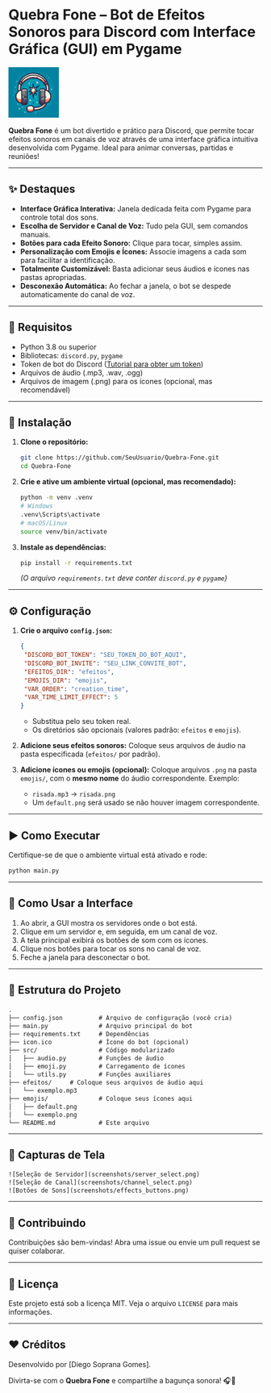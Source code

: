 # Quebra Fone – Bot de Efeitos Sonoros para Discord com Interface Gráfica (GUI) em Pygame

<img src="assets/icon.png" alt="Quebra Fone Logo" width="100">


**Quebra Fone** é um bot divertido e prático para Discord, que permite tocar efeitos sonoros em canais de voz através de uma interface gráfica intuitiva desenvolvida com Pygame. Ideal para animar conversas, partidas e reuniões!

---

## ✨ Destaques

* **Interface Gráfica Interativa:** Janela dedicada feita com Pygame para controle total dos sons.
* **Escolha de Servidor e Canal de Voz:** Tudo pela GUI, sem comandos manuais.
* **Botões para cada Efeito Sonoro:** Clique para tocar, simples assim.
* **Personalização com Emojis e Ícones:** Associe imagens a cada som para facilitar a identificação.
* **Totalmente Customizável:** Basta adicionar seus áudios e ícones nas pastas apropriadas.
* **Desconexão Automática:** Ao fechar a janela, o bot se despede automaticamente do canal de voz.

---

## 🔧 Requisitos

* Python 3.8 ou superior
* Bibliotecas: `discord.py`, `pygame`
* Token de bot do Discord ([Tutorial para obter um token](https://discord.com/developers/applications))
* Arquivos de áudio (.mp3, .wav, .ogg)
* Arquivos de imagem (.png) para os ícones (opcional, mas recomendável)

---

## 🚀 Instalação

1. **Clone o repositório:**

   ```bash
   git clone https://github.com/SeuUsuario/Quebra-Fone.git
   cd Quebra-Fone
   ```

2. **Crie e ative um ambiente virtual (opcional, mas recomendado):**

   ```bash
   python -m venv .venv
   # Windows
   .venv\Scripts\activate
   # macOS/Linux
   source venv/bin/activate
   ```

3. **Instale as dependências:**

   ```bash
   pip install -r requirements.txt
   ```

   *(O arquivo `requirements.txt` deve conter `discord.py` e `pygame`)*

---

## ⚙️ Configuração

1. **Crie o arquivo `config.json`:**

   ```json
   {
    "DISCORD_BOT_TOKEN": "SEU_TOKEN_DO_BOT_AQUI",
    "DISCORD_BOT_INVITE": "SEU_LINK_CONVITE_BOT",
    "EFEITOS_DIR": "efeitos",
    "EMOJIS_DIR": "emojis",
    "VAR_ORDER": "creation_time",
    "VAR_TIME_LIMIT_EFFECT": 5
   }
   ```

   * Substitua pelo seu token real.
   * Os diretórios são opcionais (valores padrão: `efeitos` e `emojis`).

2. **Adicione seus efeitos sonoros:**
   Coloque seus arquivos de áudio na pasta especificada (`efeitos/` por padrão).

3. **Adicione ícones ou emojis (opcional):**
   Coloque arquivos `.png` na pasta `emojis/`, com o **mesmo nome** do áudio correspondente.
   Exemplo:

   * `risada.mp3` → `risada.png`
   * Um `default.png` será usado se não houver imagem correspondente.

---

## ▶️ Como Executar

Certifique-se de que o ambiente virtual está ativado e rode:

```bash
python main.py
```

---

## 🐫 Como Usar a Interface

1. Ao abrir, a GUI mostra os servidores onde o bot está.
2. Clique em um servidor e, em seguida, em um canal de voz.
3. A tela principal exibirá os botões de som com os ícones.
4. Clique nos botões para tocar os sons no canal de voz.
5. Feche a janela para desconectar o bot.

---

## 📂 Estrutura do Projeto

```
.
├── config.json          # Arquivo de configuração (você cria)
├── main.py              # Arquivo principal do bot
├── requirements.txt     # Dependências
├── icon.ico             # Ícone do bot (opcional)
├── src/                 # Código modularizado
│   ├── audio.py         # Funções de áudio
│   ├── emoji.py         # Carregamento de ícones
│   └── utils.py         # Funções auxiliares
├── efeitos/     # Coloque seus arquivos de áudio aqui
│   └── exemplo.mp3
├── emojis/              # Coloque seus ícones aqui
│   ├── default.png
│   └── exemplo.png
└── README.md            # Este arquivo
```

---

## 📸 Capturas de Tela

<!-- Substitua pelos seus arquivos reais -->

```
![Seleção de Servidor](screenshots/server_select.png)
![Seleção de Canal](screenshots/channel_select.png)
![Botões de Sons](screenshots/effects_buttons.png)
```

---

## 💪 Contribuindo

Contribuições são bem-vindas! Abra uma issue ou envie um pull request se quiser colaborar.

---

## 📄 Licença

Este projeto está sob a licença MIT. Veja o arquivo `LICENSE` para mais informações.

---

## ❤️ Créditos

Desenvolvido por \[Diego Soprana Gomes].

Divirta-se com o **Quebra Fone** e compartilhe a bagunça sonora! 🎧🚀
